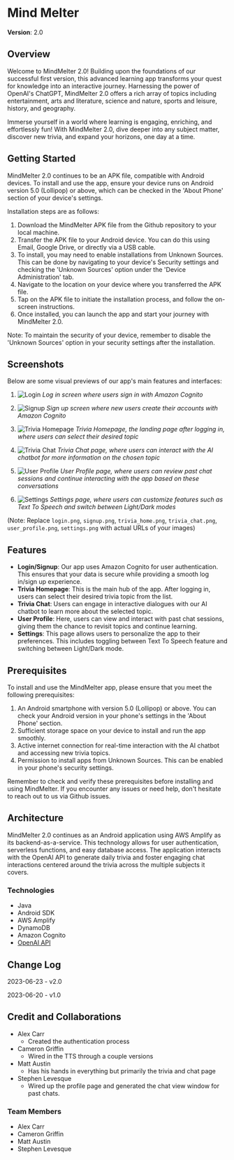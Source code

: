 # Mind Melter

**Version**: 2.0

## Overview

Welcome to MindMelter 2.0! Building upon the foundations of our successful first version, this advanced learning app transforms your quest for knowledge into an interactive journey. Harnessing the power of OpenAI's ChatGPT, MindMelter 2.0 offers a rich array of topics including entertainment, arts and literature, science and nature, sports and leisure, history, and geography.

Immerse yourself in a world where learning is engaging, enriching, and effortlessly fun! With MindMelter 2.0, dive deeper into any subject matter, discover new trivia, and expand your horizons, one day at a time.

## Getting Started

MindMelter 2.0 continues to be an APK file, compatible with Android devices. To install and use the app, ensure your device runs on Android version 5.0 (Lollipop) or above, which can be checked in the 'About Phone' section of your device's settings.

Installation steps are as follows:

1. Download the MindMelter APK file from the Github repository to your local machine.
2. Transfer the APK file to your Android device. You can do this using Email, Google Drive, or directly via a USB cable.
3. To install, you may need to enable installations from Unknown Sources. This can be done by navigating to your device's Security settings and checking the 'Unknown Sources' option under the 'Device Administration' tab.
4. Navigate to the location on your device where you transferred the APK file.
5. Tap on the APK file to initiate the installation process, and follow the on-screen instructions.
6. Once installed, you can launch the app and start your journey with MindMelter 2.0.

Note: To maintain the security of your device, remember to disable the 'Unknown Sources' option in your security settings after the installation.

## Screenshots

Below are some visual previews of our app's main features and interfaces:

1. ![Login](login.png)
   *Log in screen where users sign in with Amazon Cognito*

2. ![Signup](signup.png)
   *Sign up screen where new users create their accounts with Amazon Cognito*

3. ![Trivia Homepage](trivia_home.png)
   *Trivia Homepage, the landing page after logging in, where users can select their desired topic*

4. ![Trivia Chat](trivia_chat.png)
   *Trivia Chat page, where users can interact with the AI chatbot for more information on the chosen topic*

5. ![User Profile](user_profile.png)
   *User Profile page, where users can review past chat sessions and continue interacting with the app based on these conversations*

6. ![Settings](settings.png)
   *Settings page, where users can customize features such as Text To Speech and switch between Light/Dark modes*

(Note: Replace `login.png`, `signup.png`, `trivia_home.png`, `trivia_chat.png`, `user_profile.png`, `settings.png` with actual URLs of your images)

## Features

- **Login/Signup**: Our app uses Amazon Cognito for user authentication. This ensures that your data is secure while providing a smooth log in/sign up experience.
- **Trivia Homepage**: This is the main hub of the app. After logging in, users can select their desired trivia topic from the list.
- **Trivia Chat**: Users can engage in interactive dialogues with our AI chatbot to learn more about the selected topic.
- **User Profile**: Here, users can view and interact with past chat sessions, giving them the chance to revisit topics and continue learning.
- **Settings**: This page allows users to personalize the app to their preferences. This includes toggling between Text To Speech feature and switching between Light/Dark mode.

## Prerequisites

To install and use the MindMelter app, please ensure that you meet the following prerequisites:

1. An Android smartphone with version 5.0 (Lollipop) or above. You can check your Android version in your phone's settings in the 'About Phone' section.
2. Sufficient storage space on your device to install and run the app smoothly.
3. Active internet connection for real-time interaction with the AI chatbot and accessing new trivia topics.
4. Permission to install apps from Unknown Sources. This can be enabled in your phone's security settings.

Remember to check and verify these prerequisites before installing and using MindMelter. If you encounter any issues or need help, don't hesitate to reach out to us via Github issues.

## Architecture

MindMelter 2.0 continues as an Android application using AWS Amplify as its backend-as-a-service. This technology allows for user authentication, serverless functions, and easy database access. The application interacts with the OpenAI API to generate daily trivia and foster engaging chat interactions centered around the trivia across the multiple subjects it covers.

### Technologies

- Java
- Android SDK
- AWS Amplify
- DynamoDB
- Amazon Cognito
- [OpenAI API](https://platform.openai.com/)

## Change Log

2023-06-23 - v2.0

2023-06-20 - v1.0

## Credit and Collaborations

- Alex Carr
  - Created the authentication process
- Cameron Griffin
  - Wired in the TTS through a couple versions
- Matt Austin
  - Has his hands in everything but primarily the trivia and chat page
- Stephen Levesque
  - Wired up the profile page and generated the chat view window for past chats.

### Team Members

- Alex Carr
- Cameron Griffin
- Matt Austin
- Stephen Levesque